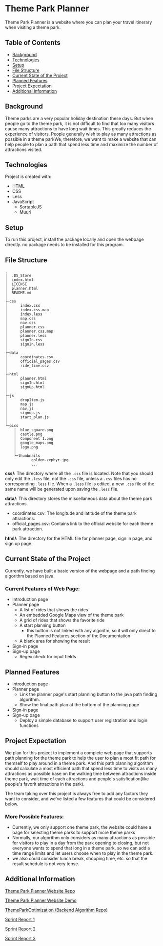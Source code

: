 # Theme Park Planner

Theme Park Planner is a website where you can plan your travel itinerary when visiting a theme park.

## Table of Contents

* [Background](#background)
* [Technologies](#technologies)
* [Setup](#setup)
* [File Structure](#file-Structure)
* [Current State of the Project](#current-state-of-the-project)
* [Planned Features](#planned-features)
* [Project Expectation](#project-expectation)
* [Additional Information](#additional-information)

## Background

Theme parks are a very popular holiday destination these days. But when people go to the theme park, it is not difficult to find that too many visitors cause many attractions to have long wait times. This greatly reduces the experience of visitors. People generally wish to play as many attractions as possible in a theme parkWe, therefore, we want to make a website that can help people to plan a path that spend less time and maximize the number of attractions visited.

## Technologies

Project is created with:

- HTML
- CSS
- Less
- JavaScript
    - SortableJS
    - Muuri

## Setup

To run this project, install the package locally and open the webpage directly.
no package needs to be installed for this program.

## File Structure

```text
.                                   
│  .DS_Store                          
│  index.html                         
│  LICENSE                            
│  planner.html                       
│  README.md                                      
│                                     
├─css
│      index.css
│      index.css.map
│      index.less
│      map.css
│      nav.css
│      planner.css
│      planner.css.map
│      planner.less
│      signIn.css
│      signIn.less
│
├─data
│      coordinates.csv
│      official_pages.csv
│      ride_time.csv
│
├─html
│      planner.html
│      signIn.html
│      signUp.html
│
├─js
│      dropItem.js
│      map.js
│      nav.js
│      signup.js
│      start_plan.js
│
└─pics
    │  blue_square.png
    │  castle.png
    │  Component 1.png
    │  google_maps.png
    │  logo.png
    │
    └─thumbnails
            golden-zephyr.jpg
            ...

```

**css/:** The directory where all the `.css` file is located. Note that you should only edit the `.less` file, not the `.css`
file, unless a `.css` files has no corresponding `.less` file. When a `.less` file is edited, a new `.css` file of the same name
will be generated upon saving the `.less` file.

**data/**: This directory stores the miscellaneous data about the theme park attractions.
  - coordinates.csv: The longitude and latitude of the theme park attractions.
  - official_pages.csv: Contains link to the official website for each theme park attraction.

**html/:** The directory for the HTML file for planner page, sign in page, and sign up page.

## Current State of the Project

Currently, we have built a basic version of the webpage and a path finding algorithm based on java.

### Current Features of Web Page:

- Introduction page
- Planner page
    - A list of rides that shows the rides
    - An embedded Google Maps view of the theme park
    - A grid of rides that shows the favorite ride
    - A start planning button
        - this button is not linked with any algoritm, so it will only direct to the Planned Features section of the Documentation
    - A blank area for showing the result
- Sign-in page
- Sign-up page
    - Regex check for input fields

## Planned Features

- Introduction page
- Planner page
    - Link the planner page's start planning button to the java path finding algorithm.
    - Show the final path plan at the bottom of the planning page
- Sign-in page
- Sign-up page
    - Deploy a simple database to support user registration and login functions

## Project Expectation

We plan for this project to implement a complete web page that supports path planning for the theme park to help the user to plan a most fit path for themself to play around in a theme park. And this path planning algorithm should calculate a most efficient path that spend less time to visits as many attractions as possible base on the walking time between attractions inside theme park, wait time of each attractions and people's satisfication(like people's favorit attractions in the park).

The team taking over this project is always free to add any factors they want to consider, and we've listed a few features that could be considered below.
### More Possible Features:
- Currently, we only support one theme park, the website could have a page for selecting theme parks to support more theme parks
- Normally, our algorithm only considers as many attractions as possible for visitors to play in a day from the park opening to closing, but not everyone wants to spend that long in a theme park, so we can add a time range limits and let users choose when to play in the theme park.
- we also could consider lunch break, shopping time, etc. so that the result schedule is not very tense.


## Additional Information

[Theme Park Planner Website Repo](https://github.com/RyanLiu2015/theme-park-planner)

[Theme Park Planner Website Demo](https://ryanliu2015.github.io/theme-park-planner/)

[ThemeParkOptimization (Backend Algorithm Repo)](https://github.com/gabrieldamotta/ThemeParkOptimization)

[Sprint Report 1](https://docs.google.com/document/d/1FenCx4UJEoytXLPMLJIsms-n5jz_mVhPRhcTN2iXSBQ/edit?usp=sharing)

[Sprint Report 2](https://docs.google.com/document/d/1LhulByOiTFEF6lzEY3AnQx7TR2efVtl2glJYrjZN6xk/edit?usp=sharing)

[Sprint Report 3](https://docs.google.com/document/d/1ywo-iODJaAFMimAEiowbcJiIxUfu_N6p2_qy4G9ZlDs/edit?usp=sharing)

